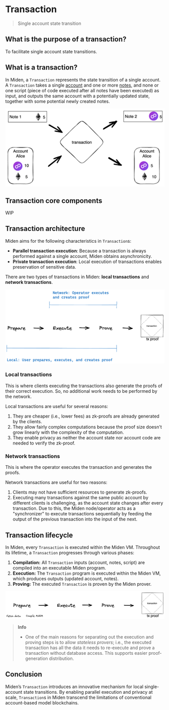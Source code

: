 # Transaction

> Single account state transition

## What is the purpose of a transaction?

To facilitate single account state transitions.

## What is a transaction?

In Miden, a `Transaction` represents the state transition of a single account. A `Transaction` takes a single [account](accounts.md) and one or more [notes](notes.md), and none or one script (piece of code executed after all notes have been executed) as input, and outputs the same account with a potentially updated state, together with some potential newly created notes.

![Transaction diagram](../img/architecture/transaction/transaction-diagram.png)

## Transaction core components

WIP

## Transaction architecture

Miden aims for the following characteristics in `Transaction`s:

- **Parallel transaction execution**: Because a transaction is always performed against a single account, Miden obtains asynchronicity. 
- **Private transaction execution**: Local execution of transactions enables preservation of sensitive data.

There are two types of transactions in Miden: **local transactions** and **network transactions**.

![Local vs network transactions](../img/architecture/transaction/local-vs-network-transaction.png)

### Local transactions

This is where clients executing the transactions also generate the proofs of their correct execution. So, no additional work needs to be performed by the network.

Local transactions are useful for several reasons:

1. They are cheaper (i.e., lower fees) as zk-proofs are already generated by the clients.
2. They allow fairly complex computations because the proof size doesn't grow linearly with the complexity of the computation.
3. They enable privacy as neither the account state nor account code are needed to verify the zk-proof.

### Network transactions

This is where the operator executes the transaction and generates the proofs.

Network transactions are useful for two reasons:

1. Clients may not have sufficient resources to generate zk-proofs.
2. Executing many transactions against the same public account by different clients is challenging, as the account state changes after every transaction. Due to this, the Miden node/operator acts as a "synchronizer" to execute transactions sequentially by feeding the output of the previous transaction into the input of the next.

## Transaction lifecycle

In Miden, every `Transaction` is executed within the Miden VM. Throughout its lifetime, a `Transaction` progresses through various phases:

1. **Compilation:** All `Transaction` inputs (account, notes, script) are compiled into an executable Miden program.
2. **Execution:** The `Transaction` program is executed within the Miden VM, which produces outputs (updated account, notes).
3. **Proving:** The executed `Transaction` is proven by the Miden prover.

![Transaction execution process](../img/architecture/transaction/transaction-execution-process.png)

> **Info**
> - One of the main reasons for separating out the execution and proving steps is to allow _stateless provers_; i.e., the executed transaction has all the data it needs to re-execute and prove a transaction without database access. This supports easier proof-generation distribution.

## Conclusion

Miden’s `Transaction` introduces an innovative mechanism for local single-account state transitions. By enabling parallel execution and privacy at scale, `Transaction`s in Miden transcend the limitations of conventional account-based model blockchains.
